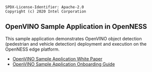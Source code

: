 ```text
SPDX-License-Identifier: Apache-2.0
Copyright (c) 2020 Intel Corporation
```

## OpenVINO Sample Application in OpenNESS

This sample application demonstrates OpenVINO object detection (pedestrian and vehicle detection) deployment and execution on the OpenNESS edge platform.

- [OpenVINO Sample Application White Paper](https://github.com/otcshare/specs/blob/master/doc/applications/openness_openvino.md)
- [OpenVINO Sample Application Onboarding Guide](https://github.com/otcshare/specs/blob/master/doc/applications-onboard/network-edge-applications-onboarding.md#onboarding-openvino-application)
